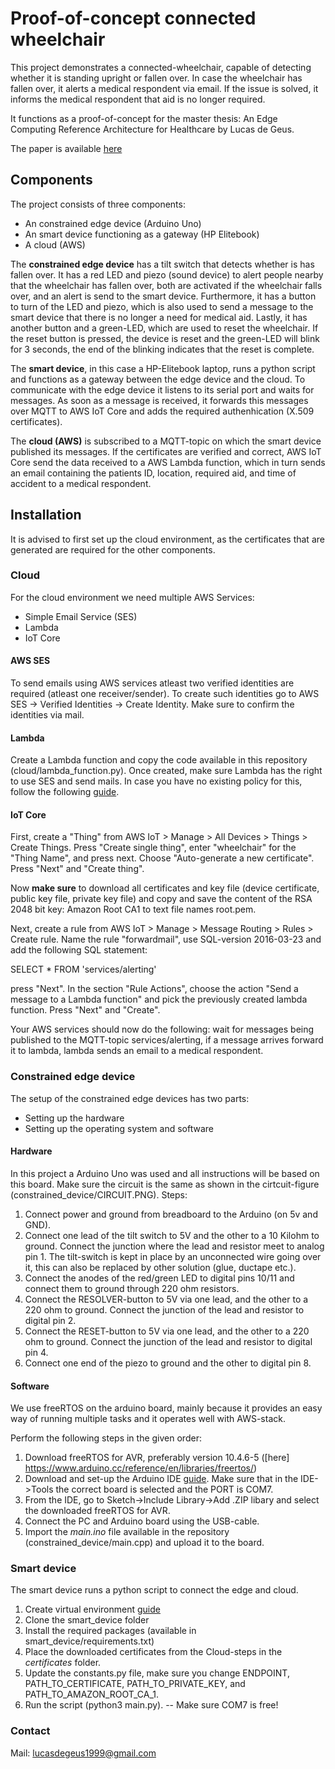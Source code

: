 
# Proof-of-concept connected wheelchair

This project demonstrates a connected-wheelchair, capable of detecting whether it is standing upright or fallen over. In case the wheelchair has fallen over, it alerts a medical respondent via email. If the issue is solved, it informs the medical respondent that aid is no longer required.

It functions as a proof-of-concept for the master thesis: An Edge Computing Reference Architecture for Healthcare by Lucas de Geus.

The paper is available [here](paper.pdf)


## Components

The project consists of three components:
- An constrained edge device (Arduino Uno)
- An smart device functioning as a gateway (HP Elitebook)
- A cloud (AWS)

The __constrained edge device__ has a tilt switch that detects whether is has fallen over. It has a red LED and piezo (sound device) to alert people nearby that the wheelchair has fallen over, both are activated if the wheelchair falls over, and an alert is send to the smart device. Furthermore, it has a button to turn of the LED and piezo, which is also used to send a message to the smart device that there is no longer a need for medical aid. Lastly, it has another button and a green-LED, which are used to reset the wheelchair. If the reset button is pressed, the device is reset and the green-LED will blink for 3 seconds, the end of the blinking indicates that the reset is complete.

The __smart device__, in this case a HP-Elitebook laptop, runs a python script and functions as a gateway between the edge device and the cloud. To communicate with the edge device it listens to its serial port and waits for messages. As soon as a message is received, it forwards this messages over MQTT to AWS IoT Core and adds the required authenhication (X.509 certificates).

The __cloud (AWS)__ is subscribed to a MQTT-topic on which the smart device published its messages. If the certificates are verified and correct, AWS IoT Core send the data received to a AWS Lambda function, which in turn sends an email containing the patients ID, location, required aid, and time of accident to a medical respondent.

## Installation
It is advised to first set up the cloud environment, as the certificates that are generated are required for the other components.

### Cloud
For the cloud environment we need multiple AWS Services:
- Simple Email Service (SES)
- Lambda
- IoT Core

#### AWS SES
To send emails using AWS services atleast two verified identities are required (atleast one receiver/sender). To create such identities go to AWS SES -> Verified Identities -> Create Identity. Make sure to confirm the identities via mail.

#### Lambda
Create a Lambda function and copy the code available in this repository (cloud/lambda_function.py). Once created, make sure Lambda has the right to use SES and send mails. In case you have no existing policy for this, follow the following [guide](https://aws.amazon.com/premiumsupport/knowledge-center/lambda-send-email-ses/).

#### IoT Core
First, create a "Thing" from AWS IoT > Manage > All Devices > Things > Create Things. Press "Create single thing", enter "wheelchair" for the "Thing Name", and press next. Choose "Auto-generate a new certificate". Press "Next" and "Create thing".

Now __make sure__ to download all certificates and key file (device certificate, public key file, private key file) and copy and save the content of the RSA 2048 bit key: Amazon Root CA1 to text file names root.pem.

Next, create a rule from AWS IoT > Manage > Message Routing > Rules > Create rule. Name the rule "forwardmail", use SQL-version 2016-03-23 and add the following SQL statement: 

SELECT * FROM 'services/alerting'

press "Next". In the section "Rule Actions", choose the action "Send a message to a Lambda function" and pick the previously created lambda function. Press "Next" and "Create".


Your AWS services should now do the following: wait for messages being published to the MQTT-topic services/alerting, if a message arrives forward it to lambda, lambda sends an email to a medical respondent.

### Constrained edge device
The setup of the constrained edge devices has two parts:
- Setting up the hardware
- Setting up the operating system and software

#### Hardware
In this project a Arduino Uno was used and all instructions will be based on this board. Make sure the circuit is the same as shown in the cirtcuit-figure (constrained_device/CIRCUIT.PNG). Steps:
1. Connect power and ground from breadboard to the Arduino (on 5v and GND). 
2. Connect one lead of the tilt switch to 5V and the other to a 10 Kilohm to ground. Connect the junction where the lead and resistor meet to analog pin 1. The tilt-switch is kept in place by an unconnected wire going over it, this can also be replaced by other solution (glue, ductape etc.).
3. Connect the anodes of the red/green LED to digital pins 10/11 and connect them to ground through 220 ohm resistors.
4. Connect the RESOLVER-button to 5V via one lead, and the other to a 220 ohm to ground. Connect the junction of the lead and resistor to digital pin 2.
5. Connect the RESET-button to 5V via one lead, and the other to a 220 ohm to ground. Connect the junction of the lead and resistor to digital pin 4.
6. Connect one end of the piezo to ground and the other to digital pin 8.

#### Software
We use freeRTOS on the arduino board, mainly because it provides an easy way of running multiple tasks and it operates well with AWS-stack.

Perform the following steps in the given order:
1. Download freeRTOS for AVR, preferably version 10.4.6-5 ([here] https://www.arduino.cc/reference/en/libraries/freertos/)
2. Download and set-up the Arduino IDE [guide](https://docs.arduino.cc/software/ide-v1/tutorials/Windows). Make sure that in the IDE->Tools the correct board is selected and the PORT is COM7.
3. From the IDE, go to Sketch->Include Library->Add .ZIP libary and select the downloaded freeRTOS for AVR.
4. Connect the PC and Arduino board using the USB-cable. 
5. Import the _main.ino_ file available in the repository (constrained_device/main.cpp) and upload it to the board.

### Smart device
The smart device runs a python script to connect the edge and cloud. 
1. Create virtual environment [guide](https://docs.python.org/3/library/venv.html)
2. Clone the smart_device folder
3. Install the required packages (available in smart_device/requirements.txt)
4. Place the downloaded certificates from the Cloud-steps in the _certificates_ folder.
5. Update the constants.py file, make sure you change ENDPOINT, PATH_TO_CERTIFICATE, PATH_TO_PRIVATE_KEY, and PATH_TO_AMAZON_ROOT_CA_1.
6. Run the script (python3 main.py). -- Make sure COM7 is free!


### Contact
Mail: lucasdegeus1999@gmail.com